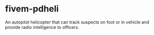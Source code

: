 # fivem-pdheli
An autopilot helicopter that can track suspects on foot or in vehicle and provide radio intelligence to officers.
